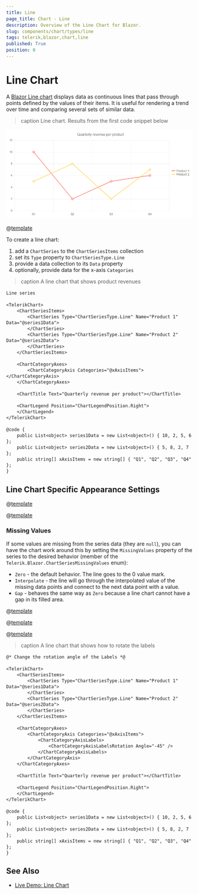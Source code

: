 ```yaml
---
title: Line
page_title: Chart - Line
description: Overview of the Line Chart for Blazor.
slug: components/chart/types/line
tags: telerik,blazor,chart,line
published: True
position: 0
---
```


# Line Chart

A <a href="https://www.telerik.com/blazor-ui/line-chart" target="_blank">Blazor Line chart</a> displays data as continuous lines that pass through points defined by the values of their items. It is useful for rendering a trend over time and comparing several sets of similar data.

>caption Line chart.  Results from the first code snippet below

![](images/basic-line-chart.png)

@[template](/_contentTemplates/chart/link-to-basics.md#understand-basics-and-databinding-first)

To create a line chart:

1. add a `ChartSeries` to the `ChartSeriesItems` collection
2. set its `Type` property to `ChartSeriesType.Line`
3. provide a data collection to its `Data` property
4. optionally, provide data for the x-axis `Categories`


>caption A line chart that shows product revenues

````CSHTML
Line series

<TelerikChart>
	<ChartSeriesItems>
		<ChartSeries Type="ChartSeriesType.Line" Name="Product 1" Data="@series1Data">
		</ChartSeries>
		<ChartSeries Type="ChartSeriesType.Line" Name="Product 2" Data="@series2Data">
		</ChartSeries>
	</ChartSeriesItems>

	<ChartCategoryAxes>
		<ChartCategoryAxis Categories="@xAxisItems"></ChartCategoryAxis>
	</ChartCategoryAxes>

	<ChartTitle Text="Quarterly revenue per product"></ChartTitle>

	<ChartLegend Position="ChartLegendPosition.Right">
	</ChartLegend>
</TelerikChart>

@code {
	public List<object> series1Data = new List<object>() { 10, 2, 5, 6 };
	public List<object> series2Data = new List<object>() { 5, 8, 2, 7 };
	public string[] xAxisItems = new string[] { "Q1", "Q2", "Q3", "Q4" };
}
````



## Line Chart Specific Appearance Settings

@[template](/_contentTemplates/chart/link-to-basics.md#markers-line-scatter)

@[template](/_contentTemplates/chart/link-to-basics.md#color-line-scatter)


### Missing Values

If some values are missing from the series data (they are `null`), you can have the chart work around this by setting the `MissingValues` property of the series to the desired behavior (member of the `Telerik.Blazor.ChartSeriesMissingValues` enum):

* `Zero` - the default behavior. The line goes to the 0 value mark.
* `Interpolate` - the line will go through the interpolated value of the missing data points and connect to the next data point with a value.
* `Gap` - behaves the same way as `Zero` because a line chart cannot have a gap in its filled area.


@[template](/_contentTemplates/chart/link-to-basics.md#line-style-line)

@[template](/_contentTemplates/chart/link-to-basics.md#configurable-nested-chart-settings)

@[template](/_contentTemplates/chart/link-to-basics.md#configurable-nested-chart-settings-categorical)

>caption A line chart that shows how to rotate the labels

````CSHTML
@* Change the rotation angle of the Labels *@

<TelerikChart>
    <ChartSeriesItems>
        <ChartSeries Type="ChartSeriesType.Line" Name="Product 1" Data="@series1Data">
        </ChartSeries>
        <ChartSeries Type="ChartSeriesType.Line" Name="Product 2" Data="@series2Data">
        </ChartSeries>
    </ChartSeriesItems>

    <ChartCategoryAxes>
        <ChartCategoryAxis Categories="@xAxisItems">
            <ChartCategoryAxisLabels>
                <ChartCategoryAxisLabelsRotation Angle="-45" />
            </ChartCategoryAxisLabels>
        </ChartCategoryAxis>
    </ChartCategoryAxes>

    <ChartTitle Text="Quarterly revenue per product"></ChartTitle>

    <ChartLegend Position="ChartLegendPosition.Right">
    </ChartLegend>
</TelerikChart>

@code {
    public List<object> series1Data = new List<object>() { 10, 2, 5, 6 };
    public List<object> series2Data = new List<object>() { 5, 8, 2, 7 };
    public string[] xAxisItems = new string[] { "Q1", "Q2", "Q3", "Q4" };
}
````


## See Also

  * [Live Demo: Line Chart](https://demos.telerik.com/blazor-ui/chart/line-chart)
